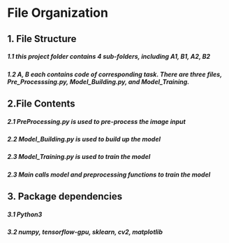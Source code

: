# File Organization
## 1. File Structure
##### 1.1 this project folder contains 4 sub-folders, including A1, B1, A2, B2
##### 1.2 A, B each contains code of corresponding task. There are three files, Pre_Processsing.py, Model_Building.py, and Model_Training.
## 2.File Contents
##### 2.1 PreProcessing.py is used to pre-process the image input
##### 2.2 Model_Building.py is used to build up the model
##### 2.3 Model_Training.py is used to train the model
##### 2.3 Main calls model and preprocessing functions to train the model
## 3. Package dependencies
##### 3.1 Python3
##### 3.2 numpy, tensorflow-gpu, sklearn, cv2, matplotlib

